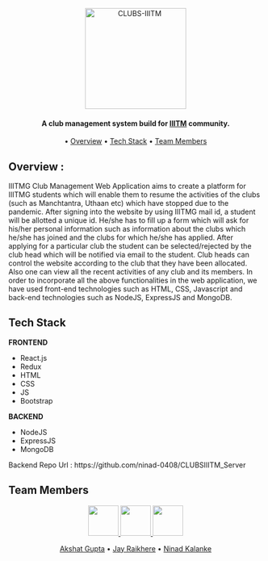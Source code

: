 <p align="center"><a href="https://clubs-iiitm.herokuapp.com/"><img src="https://user-images.githubusercontent.com/56078790/140655413-1db279d0-270f-4e0d-9442-c278de6b0328.png" alt="CLUBS-IIITM" width="200"></a></p>
<h4 align="center">A club management system build for  <a href="https://www.iiitm.ac.in/" target="_blank">IIITM</a> community.</h4>
<p align="center"> •
  <a href="#overview">Overview</a> •
<!--   <a href="#local-installation">Local Installation</a> • -->
  <a href="#tech-stack">Tech Stack</a> •
  <a href="#team-members">Team Members</a>
</p>


<p id="overview"></p>

## Overview :

IIITMG Club Management Web Application aims to create a platform for IIITMG
students which will enable them to resume the activities of the clubs (such as Manchtantra, Uthaan etc) which have
stopped due to the pandemic. After signing into the website by using IIITMG mail id, a student will be allotted a
unique id. He/she has to fill up a form which will ask for his/her personal
information such as information about the clubs which he/she has joined and the
clubs for which he/she has applied. After applying for a particular club the student
can be selected/rejected by the club head which will be notified via email to the
student. Club heads can control the website according to the club that they have
been allocated. Also one can view all the recent activities of any club and its
members. In order to incorporate all the above functionalities in the web application, we have used
front-end technologies such as HTML, CSS, Javascript and back-end
technologies such as NodeJS, ExpressJS and MongoDB.




<p id="tech-stack"></p>

## Tech Stack

<b>FRONTEND</b>
<ul>
    <li> React.js</li>
    <li> Redux </li>
		<li>HTML</li>
		<li>CSS</li>
		<li>JS</li>
                <li>Bootstrap</li>
</ul>

<b>BACKEND</b>

<ul>
		<li>NodeJS</li>
		<li>ExpressJS</li>
    		<li>MongoDB</li>
</ul>

<p> Backend Repo Url : https://github.com/ninad-0408/CLUBSIIITM_Server 
<p id="team-members"></p>

## Team Members

<p align="center">

<a href="https://github.com/akshat45">
	<img src="https://github.com/akshat45.png" width="60px">
</a>

<a href="https://github.com/jayraikhere">
	<img src="https://github.com/jayraikhere.png" width="60px">
</a>
<a href="https://github.com/ninad-0408/">
	<img src="https://github.com/ninad-0408.png" width="60px">
</a>
</p>
<p align="center">
		<a href="https://github.com/akshat45">Akshat Gupta</a> •
		<a href="https://github.com/jayraikhere">Jay Raikhere</a> •
     <a href="https://github.com/ninad-0408/">Ninad Kalanke</a> 
</p>
